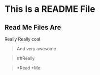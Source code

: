 This Is a README File
=====================

Read Me Files Are
-----------------
Really Really cool

> And very awesome

> ##Really

> *Read
> *Me



